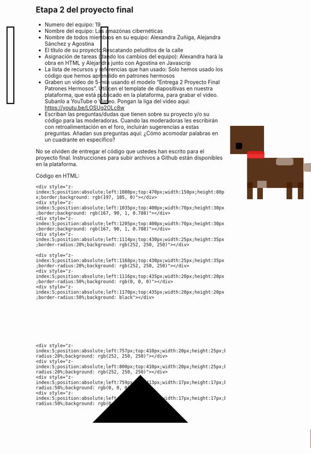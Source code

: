 ## Etapa 2 del proyecto final

- Numero del equipo: 19
- Nombre del equipo: Las amazónas cibernéticas
- Nombre de todos miembros en su equipo: Alexandra Zuñiga, Alejandra Sánchez y Agostina 
- El título de su proyecto:Rescatando peluditos de la calle
- Asignación de tareas (dando los cambios del equipo): Alexandra hará la obra en HTML y Alejandra junto con Agostina en Javascrip 
- La lista de recursos y referencias que han usado: Solo hemos usado los código que hemos aprendido en patrones hermosos 
- Graben un video de 5-min usando el modelo “Entrega 2 Proyecto Final Patrones Hermosos”. Utilicen el template de diapositivas en nuestra plataforma, que está publicado en la plataforma, para grabar el video. Subanlo a YouTube o Vimeo. Pongan la liga del vídeo aquí: https://youtu.be/LOSUg2OLc8w
- Escriban las preguntas/dudas que tienen sobre su proyecto y/o su código para las moderadoras. Cuando las moderadoras les escribirán con retroalimentación en el foro, incluirán sugerencias a estas preguntas. Añadan sus preguntas aquí:
¿Cómo acomodar palabras en un cuadrante en específico? 

No se olviden de entregar el código que ustedes han escrito para el proyecto final. Instrucciones para subir archivos a Github están disponibles en la plataforma.

Código en HTML: 
<div style="z-index:5;position:absolute;left:1080px;top:470px;width:150px;height:80px;border;background: rgb(197, 105, 0)"></div>  
<div style="z-index:5;position:absolute;left:1155px;top:470px;width:2px;height:80px;border;background: rgb(0, 0, 0)"></div>  
<div style="z-index:5;position:absolute;left:1149px;top:529px;width:15px;height:20px;border;background: rgb(0, 0, 0)"></div> 
<div style="z-index:4;position:absolute;left:1105px;top:409px;width:100px;height:68px;border;background: rgba(167, 90, 1, 0.788)"></div

    <div style="z-index:5;position:absolute;left:1080px;top:470px;width:150px;height:80px;border;background: rgb(197, 105, 0)"></div>
    <div style="z-index:5;position:absolute;left:1035px;top:400px;width:70px;height:30px;border;background: rgb(167, 90, 1, 0.788)"></div>
    <div style="z-index:5;position:absolute;left:1205px;top:400px;width:70px;height:30px;border;background: rgb(167, 90, 1, 0.788)"></div>
    <div style="z-index:5;position:absolute;left:1114px;top:430px;width:25px;height:35px;border-radius:20%;background: rgb(252, 250, 250)"></div>

    <div style="z-index:5;position:absolute;left:1168px;top:430px;width:25px;height:35px;border-radius:20%;background: rgb(252, 250, 250)"></div>
    <div style="z-index:5;position:absolute;left:1116px;top:435px;width:20px;height:20px;border-radius:50%;background: rgb(0, 0, 0)"></div>
    <div style="z-index:5;position:absolute;left:1170px;top:435px;width:20px;height:20px;border-radius:50%;background: black"></div>

<div style="z-index:5;position:absolute;left:790px;top:485px;width:150px;height:80px;border;background: rgba(73, 31, 3, 0.904)"></div>
<div style="z-index:5;position:absolute;left:790px;top:550px;width:15px;height:45px;border;background: rgba(73, 31, 3, 0.904)"></div>
<div style="z-index:5;position:absolute;left:817px;top:550px;width:15px;height:45px;border;background: rgba(73, 31, 3, 0.904)"></div>
<div style="z-index:5;position:absolute;left:895px;top:550px;width:15px;height:45px;border;background: rgba(73, 31, 3, 0.904)"></div>
<div style="z-index:5;position:absolute;left:925px;top:550px;width:15px;height:45px;border;background: rgba(73, 31, 3, 0.904)"></div>

<div style="z-index:5;position:absolute;left:939px;top:499px;width:50px;height:23px;border-radius:20%;background: rgba(173, 150, 135, 0.904)"></div>
<div style="z-index:5;position:absolute;left:745px;top:400px;width:90px;height:75px;border;background: rgba(73, 31, 3, 0.904)"></div>
<div style="z-index:5;position:absolute;left:790px;top:467px;width:46px;height:20px;border-radius:20%;background: rgba(231, 28, 28, 0.904)"></div>


<div style=" <pre><code>z-index:5; position:absolute; left:785px; top:343px; position: relative; width: 0; height: 0; border-top: 50px solid transparent; border-right: 50px solid rgba(173, 150, 135, 0.904"> </div> 
<div style=" <pre><code>z-index:5; position:absolute; left:730px; top:293px; position: relative; width: 0; height: 0; border-top: 50px solid transparent; border-right: 50px solid rgba(173, 150, 135, 0.904); transform: rotate(90deg)"> </div>
    <div style="z-index:5;position:absolute;left:867px;top:485px;width:46px;height:20px;border-radius:20%;background: rgba(173, 150, 135, 0.904)"></div>
    <div style="z-index:5;position:absolute;left:817px;top:546px;width:25px;height:19px;border;background: rgba(173, 150, 135, 0.904)"></div>

    <div style="z-index:5;position:absolute;left:757px;top:410px;width:20px;height:25px;border-radius:20%;background: rgb(252, 250, 250)"></div>
    <div style="z-index:5;position:absolute;left:800px;top:410px;width:20px;height:25px;border-radius:20%;background: rgb(252, 250, 250)"></div>
    <div style="z-index:5;position:absolute;left:759px;top:413px;width:17px;height:17px;border-radius:50%;background: rgb(0, 0, 0)"></div>
    <div style="z-index:5;position:absolute;left:802px;top:413px;width:17px;height:17px;border-radius:50%;background: rgb(0, 0, 0)"></div>

<div style="z-index:5;position:absolute;left:760px;top:445px;width:17px;height:17px;border-radius:20%;background: rgb(0, 0, 0)"></div>



<div style="z-index:5;position:absolute;left:1000px;top:376px;width:15px;height:200px;border;border: solid rgb(12, 12, 11)"></div>
<div style="z-index:5;position:absolute;left:1290px;top:376px;width:15px;height:200px;border;border: solid rgb(12, 12, 11)"></div>


<div style=" <pre><code>z-index:5; position:absolute; left:1050px; top:170px; position: relative; width: 0; height: 0; border-top: 200px solid transparent; border-right: 200px solid rgb(0, 0, 0); transform: rotate(225deg)""></div> 
    <div style=" <pre><code>z-index:5; position:absolute; left:1058px; top:-26px; position: relative; width: 0; height: 0; border-top: 185px solid transparent; border-right: 185px solid rgb(252, 250, 250); transform: rotate(225deg)""></div> 


<div style="z-index:5;position:absolute;left:150px;top:136px;width:15px;height:200px;border;border: solid rgb(12, 12, 11)"></div>
<div style="z-index:5;position:absolute;left:400px;top:136px;width:15px;height:200px;border;border: solid rgb(12, 12, 11)"></div>
<div style=" <pre><code>z-index:5; position:absolute; left:188px; top:-445px; position: relative; width: 0; height: 0; border-top: 180px solid transparent; border-right: 180px solid rgb(0, 0, 0); transform: rotate(225deg)""></div> 
